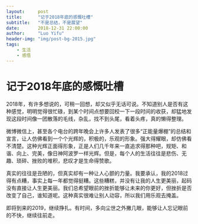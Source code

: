 ```yaml
---
layout:     post
title:      "记于2018年底的感慨吐槽"
subtitle:   "不是总结，不是展望"
date:       2018-12-31 22:00:00
author:     "Luo Yifu"
header-img: "img/post-bg-2015.jpg"
tags:
    - 生活
    - 感悟
---
```

# 记于2018年底的感慨吐槽

2018年，有许多想说的，可稍一回想，却又似乎无话可说。不知道别人是否有这种感觉，明明觉得很忙碌，到某个时间点想要回校一下一段时间的收获，却猛地发现这段时间像一团散落的毛线，杂乱，找不到头尾，看着头疼，真的懒得整理。

微博微信上，甚至各个电台的跨年晚会上许多人发表了很多“正能量爆棚”的总结和宣言，让人仿佛看到一个个光辉的，积极的，乐观的形象。强大得耀眼，却仿佛看不清楚。这种光辉正面得形象，正是人们几千年来一直追求得那种吧，规矩、和谐、向上、完美，像日神阿波罗一样光辉。但是，每个人的生活往往是悲伤、无趣、琐碎、挫败的堆积，悲叹才是生命得赞歌。

真实的往往是丑陋的，但真实却有一种让人心颤的力量。我要承认，我的2018过得有点糟，事实上每一年都觉得挺糟。这些糟糕，并没有让我的人生更美丽，起码没有直接让人生更美丽。我们总希望眼前的挫折能够让未来的你更好，但挫折是否改变了自己，谁知道呢。这种真实很难让别人动容，所以我们用乐观去掩盖。

即将到来的2019，继续挣扎。有时间，多向尘世之外撇几眼，能够让人忘记眼前的不快，继续往前走。